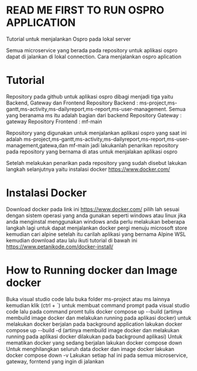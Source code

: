 # READ ME FIRST TO RUN OSPRO APPLICATION
Tutorial untuk menjalankan Ospro pada lokal server

Semua microservice yang berada pada repository untuk aplikasi ospro dapat di jalankan di lokal connection.
Cara menjalankan ospro aplication
# Tutorial 
Repository pada github untuk aplikasi ospro dibagi menjadi tiga yaitu Backend, Gateway dan Frontend
Repository Backend : ms-project,ms-gantt,ms-activity,ms-dailyreport,ms-report,ms-user-management. Semua yang beranama ms itu adalah bagian dari backend
Repository Gateway : gateway
Repository Frontend : mf-main

Repository yang digunakan untuk menjalankan aplikasi ospro yang saat ini adalah ms-project,ms-gantt,ms-activity,ms-dailyreport,ms-report,ms-user-management,gatewa,dan mf-main
jadi lakukanlah penarikan repository pada repository yang bernama di atas untuk menjalakan aplikasi ospro

Setelah melakukan penarikan pada repository yang sudah disebut lakukan langkah selanjutnya yaitu instalasi docker https://www.docker.com/


# Instalasi Docker
Download docker pada link ini https://www.docker.com/ pilih lah sesuai dengan sistem operasi yang anda gunakan seperti windows atau linux
jika anda menginstal menggunakan windows anda perlu melakukan beberapa langkah lagi untuk dapat menjalankan docker 
pergi menuju microsoft store kemudian cari alpine setelah itu carilah aplikasi yang bernama Alpine WSL kemudian download 
atau lalu ikuti tutorial di bawah ini 
https://www.petanikode.com/docker-install/

# How to Running docker dan Image docker 
Buka visual studio code lalu buka folder ms-project atau ms lainnya 
kemudian klik (ctrl + `) untuk membuat command prompt pada visual studio code 
lalu pada command promt tulis docker compose up --build (artinya membuild image docker dan melakukan running pada aplikasi docker)
untuk melakukan docker berjalan pada background application lakukan docker compose up --build -d (artinya membuild image docker dan melakukan running pada aplikasi docker dilakukan pada background aplikasi)
Untuk mematikan docker yang sedang berjalan lakukan docker compose down 
Untuk menghilangkan seluruh data docker dan image docker lakukan docker compose down -v
Lakukan setiap hal ini pada semua microservice, gateway, forntend yang ingin di jalankan

